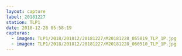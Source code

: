```yaml
---
layout: capture
label: 20181227
station: TLP1
date: 2018-12-28 05:58:19
capturas:
  - imagem: TLP1/2018/201812/20181227/M20181228_055819_TLP_1P.jpg
  - imagem: TLP1/2018/201812/20181227/M20181228_060510_TLP_1P.jpg
---
```

